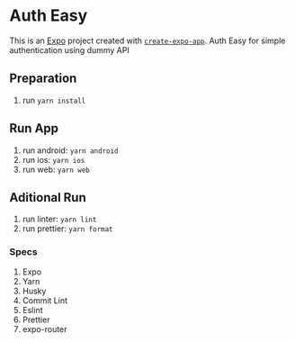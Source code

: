 # Auth Easy

This is an [Expo](https://expo.dev) project created with [`create-expo-app`](https://www.npmjs.com/package/create-expo-app).
Auth Easy for simple authentication using dummy API

## Preparation

1. run `yarn install`

## Run App

1. run android: `yarn android`
2. run ios: `yarn ios`
3. run web: `yarn web`

## Aditional Run

1. run linter: `yarn lint`
2. run prettier: `yarn format`

### Specs

1. Expo
2. Yarn
3. Husky
4. Commit Lint
5. Eslint
6. Prettier
7. expo-router
